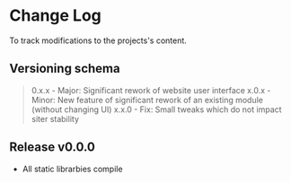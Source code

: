# Change Log 
To track modifications to the projects's content.

## Versioning schema
> 0.x.x - Major: Significant rework of website user interface
> x.0.x - Minor: New feature of significant rework of an existing module (without changing UI)
> x.x.0 - Fix:   Small tweaks which do not impact siter stability

## Release v0.0.0
- All static librarbies compile
